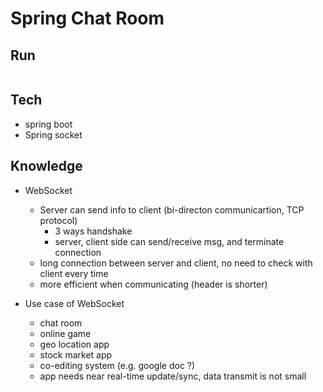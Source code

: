 # Spring Chat Room

## Run
```bash
```

## Tech
- spring boot
- Spring socket

## Knowledge
- WebSocket
	- Server can send info to client (bi-directon communicartion, TCP protocol)
		- 3 ways handshake
		- server, client side can send/receive msg, and terminate connection
	- long connection between server and client, no need to check with client every time
	- more efficient when communicating (header is shorter)

- Use case of WebSocket
	- chat room
	- online game
	- geo location app
	- stock market app
	- co-editing system (e.g. google doc ?)
	- app needs near real-time update/sync, data transmit is not small